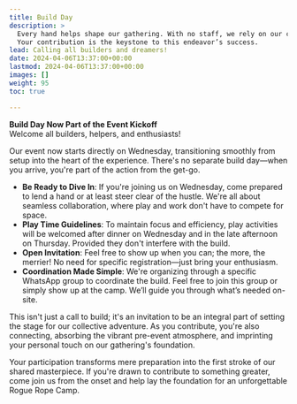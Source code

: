 ```yaml
---
title: Build Day
description: >
  Every hand helps shape our gathering. With no staff, we rely on our collective effort to transform a space into an arena for connection and exploration. 
  Your contribution is the keystone to this endeavor’s success. 
lead: Calling all builders and dreamers!
date: 2024-04-06T13:37:00+00:00
lastmod: 2024-04-06T13:37:00+00:00
images: []
weight: 95
toc: true

---
```


**Build Day Now Part of the Event Kickoff**  
Welcome all builders, helpers, and enthusiasts!

Our event now starts directly on Wednesday, transitioning smoothly from setup into the heart of the experience. There's no separate build day—when you arrive, you're part of the action from the get-go.

- **Be Ready to Dive In**: If you're joining us on Wednesday, come prepared to lend a hand or at least steer clear of the hustle. We're all about seamless collaboration, where play and work don't have to compete for space.
- **Play Time Guidelines**: To maintain focus and efficiency, play activities will be welcomed after dinner on Wednesday and in the late afternoon on Thursday. Provided they don't interfere with the build.
- **Open Invitation**: Feel free to show up when you can; the more, the merrier! No need for specific registration—just bring your enthusiasm.
- **Coordination Made Simple**: We're organizing through a specific WhatsApp group to coordinate the build. Feel free to join this group or simply show up at the camp. We’ll guide you through what’s needed on-site.

This isn't just a call to build; it's an invitation to be an integral part of setting the stage for our collective adventure. As you contribute, you're also connecting, absorbing the vibrant pre-event atmosphere, and imprinting your personal touch on our gathering's foundation.

Your participation transforms mere preparation into the first stroke of our shared masterpiece. If you're drawn to contribute to something greater, come join us from the onset and help lay the foundation for an unforgettable Rogue Rope Camp.

